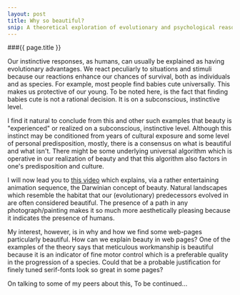 ```yaml
---
layout: post
title: Why so beautiful? 
snip: A theoretical exploration of evolutionary and psychological reasons justifying why some web-pages look to good to be true and others are simply hard to look at. 
---
```


###{{ page.title }}

Our instinctive responses, as humans, can usually be explained as having evolutionary advantages.  We react peculiarly to situations and stimuli because our reactions enhance our chances of survival, both as individuals and as species.  For example, most people find babies cute universally.  This makes us protective of our young.  To be noted here, is the fact that finding babies cute is not a rational decision.  It is on a subconscious, instinctive level.

I find it natural to conclude from this and other such examples that beauty is "experienced" or realized on a subconscious, instinctive level.  Although this instinct may be conditioned from years of cultural exposure and some level of personal predisposition, mostly, there is a consensus on what is beautiful and what isn't.  There might be some underlying universal algorithm which is operative in our realization of beauty and that this algorithm also factors in one's predisposition and culture.

I will now lead you to [this video][1] which explains, via a rather entertaining animation sequence, the Darwinian concept of beauty.   Natural landscapes which resemble the habitat that our (evolutionary) predecessors evolved in are often considered beautiful.  The presence of a path in any photograph/painting makes it so much more aesthetically pleasing because it indicates the presence of humans.

My interest, however, is in why and how we find some web-pages particularly beautiful.  How can we explain beauty in web pages?  One of the examples of the theory says that meticulous workmanship is beautiful because it is an indicator of fine motor control which is a preferable quality in the progression of a species.  Could that be a probable justification for finely tuned serif-fonts look so great in some pages?   

On talking to some of my peers about this, 
To be continued...  

[1]: http://www.youtube.com/watch?v=PktUzdnBqWI

